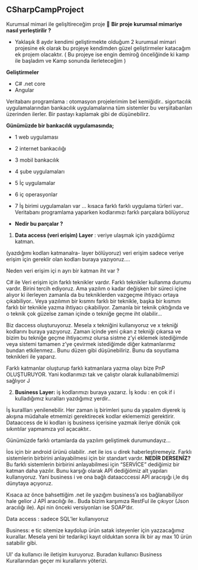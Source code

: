 ## CSharpCampProject

Kurumsal mimari ile gelişltireceğim proje  🎉
**Bir proje kurumsal mimariye nasıl yerleştirilir ?** 

 - Yaklaşık 8 aydır kendimi geliştirmekte olduğum 2 kurumsal mimari
   projesine ek olarak bu projeye kendimden güzel geliştirmeler
   katacağım ek projem olacaktır.  ( Bu projeye ise engin demiroğ önceliğinde ki kamp ile başladım ve Kamp sonunda ilerleteceğim )

**Geliştirmeler**

 - C# .net core
 -  Angular

Veritabanı programlama : otomasyon projelerimim bel kemiğidir.. sigortacılık uygulamalarından bankacılık uygulamalarına tüm sistemler bu verşiitabanları üzerinden ilerler. Bir pastayı kaplamak gibi de düşünebilirz.

**Günümüzde bir bankacılık uygulamasında;**

 - 1 web uygulaması
 - 2 internet bankacılığı
 - 3 mobil bankacılık
 - 4 şube uygulamaları
 - 5 İç uygulamalar
 - 6 iç operasyonlar
 - 7 İş birimi uygulamaları var … kısaca farklı farklı uygulama türleri  var..
Veritabanı programlama yaparken kodlarımızı farklı parçalara bölüyoruz

 - **Nedir bu parçalar ?**


 1. **Data access (veri erişim) Layer** : veriye ulaşmak için yazdığüımız katman.

(yazdığımı kodları katmanalra- layer bölüyoruz)  veri erişim sadece veriye erişim için gereklir olan kodları buraya yazıyoruz….

Neden veri erişim içi n ayrı bir katman iht var ?

C# ile Veri erişim için farklı teknikler vardır. Farklı teknikler kullanma durumu vardır. Birini tercih ediyoruz. Ama yazılım o kadar değişken bir süreci içine alıyor ki ilerleyen zamanla da bu tekniklerden vazgeçme ihtiyacı ortaya çıkabiliyor.. Veya yazılımın bir kısmnı farklı bir teknikle, başka bir kısmını farklı bir teknikle yazma ihtiyacı çıkabiliyor. Zamanla bir teknik çıktığında ve o teknik çok güzelse zaman içinde o tekniğe geçme iht olabilir…

Biz daccess oluşturuyoruz. Mesela x tekniğini kullanıyoruz ve x tekniği kodlarını buraya yazıyoruz. Zaman içinde yeni çıkan z tekniği çıkarsa ve bizim bu tekniğe geçme ihtiyacımız olursa sistme z’yi eklemek istediğimde veya sistemi tamamen z’ye çevirmek istediğimde  diğer katmanlarımız bundan etkilenmez..  Bunu düzen gibi düşünebiliriz. Bunu da soyutlama teknikleri ile yaparız.

Farklı katmanlar oluşturup farklı  katmanlara yazma olayı bize PnP OLUŞTURUYOR. Yani kodlarımızı tak ve çalıştır olarak  kullanabilmemizi sağlıyor J

 2. **Business Layer:** iş kodlarımızı buraya yazarız. İş kodu : en çok if i kulladığımız kuralları yazdığımız yerdir..

İş kurallları yenilenebilir. Her zaman iş birimleri şunu da yapalım diyerek iş akışına müdahale etmemizi gerektirecek kodlar eklememizi gerektirir. Dataaccess de ki kodları iş business içerisine yazmak ileriye dönük çok sıkıntılar yapmamıza yol açacaktır..

Günümüzde farklı ortamlarda da yazılım geliştimek durumundayız…

İos için bir android ürünü olabilir. .net ile ios u direk haberleştiremeyiz. Farklı sistemlerin birbirini anlayabilmesi için bir standart vardır. **NEDİR DERSENİZ?** Bu farklı sistemlerin birbirini anlayabilmesi için “SERVİCE” dediğimiz bir katman daha yazılır.  Bunu karşığı olarak APİ dediğiömiz alt yapıları kullanıyoruz. Yani business i ve ona bağlı dataacccessi APİ aracışığı i,le dış dünytaya açıyoruz.

Kısaca az önce bahsettiğim .net ile yazığım business’a ıos bağlanabiliyor hale gelior J APİ aracılığı ile.. Buda bizim karşımıza RestFul ile çıkıyor (Json aracılığı ile). Api nin önceki versiyonları ise SOAP’dır.

Data access : sadece SQL’ler kullanıyoruz

Business: e tic sitemize kaydolup ürün satak isteyenler için yazzacağımız kuırallar. Mesela yeni bir tedarikçi kayıt olduktan  sonra ilk bir ay max 10 ürün satabilir gibi.

UI' da kullanıcı ile iletişim kuruyoruz. Buradan kullanıcı Business Kurallarından geçer mi kurallarını yöterizi.